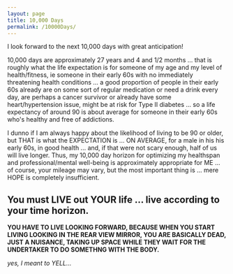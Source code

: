 ```yaml
---
layout: page
title: 10,000 Days
permalink: /10000Days/
---
```


I look forward to the next 10,000 days with great anticipation!

10,000 days are approximately 27 years and 4 and 1/2 months ... that is roughly what the life expectation is for someone of my age and my level of health/fitness, ie someone in their early 60s with no immediately threatening health conditions ... a good proportion of people in their early 60s already are on some sort of regular medication or need a drink every day, are perhaps a cancer survivor or already have some heart/hypertension issue, might be at risk for Type II diabetes ... so a life expectancy of around 90 is about average for someone in their early 60s who's healthy and free of addictions.  

I dunno if I am always happy about the likelihood of living to be 90 or older, but THAT is what the EXPECTATION is ... ON AVERAGE, for a male in his his early 60s, in good health ... and, if that were not scary enough, half of us will live longer. Thus, my 10,000 day horizon for optimizing my healthspan and professional/mental well-being is approximately appropriate for ME ... of course, your mileage may vary, but the most important thing is ... mere HOPE is completely insufficient. 

## You must LIVE out YOUR life ... live according to your time horizon.

**YOU HAVE TO LIVE LOOKING FORWARD, BECAUSE WHEN YOU START LIVING LOOKING IN THE REAR VIEW MIRROR, YOU ARE BASICALLY DEAD, JUST A NUISANCE, TAKING UP SPACE WHILE THEY WAIT FOR THE UNDERTAKER TO DO SOMETHNG WITH THE BODY.**

*yes, I meant to YELL...*